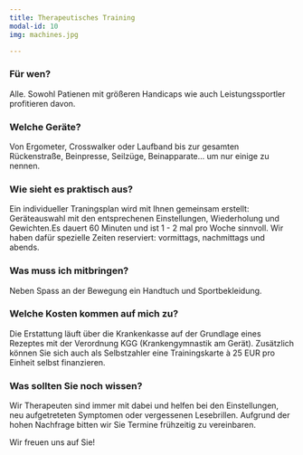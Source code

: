 ```yaml
---
title: Therapeutisches Training
modal-id: 10
img: machines.jpg

---
```


### Für wen?
Alle. Sowohl Patienen mit größeren Handicaps wie auch Leistungssportler
profitieren davon.

### Welche Geräte?
Von Ergometer, Crosswalker oder Laufband bis zur gesamten Rückenstraße,
Beinpresse, Seilzüge, Beinapparate... um nur einige zu nennen.

### Wie sieht es praktisch aus?
Ein individueller Traningsplan wird mit Ihnen gemeinsam erstellt: Geräteauswahl
mit den entsprechenen Einstellungen, Wiederholung und Gewichten.Es dauert 60
Minuten und ist 1 - 2 mal pro Woche sinnvoll. Wir haben dafür spezielle Zeiten
reserviert: vormittags, nachmittags und abends.

### Was muss ich mitbringen?
Neben Spass an der Bewegung ein Handtuch und Sportbekleidung.

### Welche Kosten kommen auf mich zu?
Die Erstattung läuft über die Krankenkasse auf der Grundlage eines Rezeptes mit
der Verordnung KGG (Krankengymnastik am Gerät). Zusätzlich können Sie sich auch
als Selbstzahler eine Trainingskarte à 25 EUR pro Einheit selbst finanzieren.

### Was sollten Sie noch wissen?
Wir Therapeuten sind immer mit dabei und helfen bei den Einstellungen, neu
aufgetreteten Symptomen oder vergessenen Lesebrillen. Aufgrund der hohen
Nachfrage bitten wir Sie Termine frühzeitig zu vereinbaren.

Wir freuen uns auf Sie!
